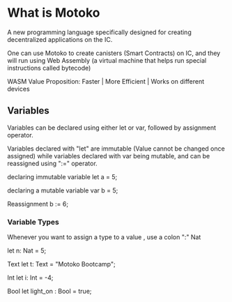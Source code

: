 # What is Motoko

A new programming language specifically designed for creating decentralized applications on the IC.

One can use Motoko to create canisters (Smart Contracts) on IC, and they will run using Web Assembly (a virtual machine that helps run special instructions called bytecode)

WASM Value Proposition: Faster | More Efficient | Works on different devices


## Variables

Variables can be declared using either let or var, followed by assignment operator.

Variables declared with "let" are immutable (Value cannot be changed once assigned) while variables declared with var being mutable, and can be reassigned using ":=" operator.

declaring immutable variable
let a = 5;

declaring a mutable variable
var b = 5;

Reassignment
b := 6;

### Variable Types
Whenever you want to assign a type to a value , use a colon ":"
Nat

let n: Nat = 5;

Text
let t: Text = "Motoko Bootcamp";

Int
let i: Int = -4;

Bool
let light_on : Bool = true;
